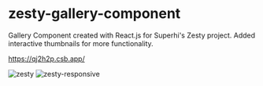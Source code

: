 # zesty-gallery-component
Gallery Component created with React.js for Superhi's Zesty project. Added interactive thumbnails for more functionality.

https://qj2h2p.csb.app/


![zesty](https://github.com/user-attachments/assets/ec3b110b-8a71-4c82-a744-6e5f25b444f8)
![zesty-responsive](https://github.com/user-attachments/assets/36c748c0-ad93-4648-920b-c3587b6a3306)

